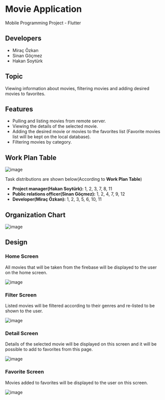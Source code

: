 # Movie Application

Mobile Programming Project - Flutter

## Developers

- Miraç Özkan
- Sinan Göçmez
- Hakan Soytürk

## Topic

Viewing information about movies, filtering movies and adding desired movies to favorites.

## Features

- Pulling and listing movies from remote server.
- Viewing the details of the selected movie.
- Adding the desired movie or movies to the favorites list (Favorite movies list will be kept on the local database).
- Filtering movies by category.

## Work Plan Table

![image](https://user-images.githubusercontent.com/61617734/143089703-ad76cd3e-69aa-48a6-ac7d-720cbce63f1d.png)

Task distributions are shown below(According to <b>Work Plan Table</b>)

- <b>Project manager(Hakan Soytürk):</b> 1, 2, 3, 7, 8, 11
- <b>Public relations officer(Sinan Göçmez):</b> 1, 2, 4, 7, 9, 12
- <b>Developer(Miraç Özkan):</b> 1, 2, 3, 5, 6, 10, 11

## Organization Chart

![image](https://user-images.githubusercontent.com/61617734/143091659-97a34f8f-e130-4716-a008-174f4ffcedf4.png)

## Design

### Home Screen

All movies that will be taken from the firebase will be displayed to the user on the home screen.

![image](https://user-images.githubusercontent.com/61617734/143093177-e7839c40-1b31-451b-a6f8-9bba5a48d017.png)

### Filter Screen

Listed movies will be filtered according to their genres and re-listed to be shown to the user.

![image](https://user-images.githubusercontent.com/61617734/143092726-4bd2541e-31ce-4329-ab85-a73f0e905f59.png)

### Detail Screen

Details of the selected movie will be displayed on this screen and it will be possible to add to favorites from this page.

![image](https://user-images.githubusercontent.com/61617734/143093352-abf3de55-dc6a-44fb-b784-21bf26cdfb22.png)

### Favorite Screen

Movies added to favorites will be displayed to the user on this screen.

![image](https://user-images.githubusercontent.com/61617734/143093275-f2978094-e0f6-47ce-aba3-06c5a9a5e3f4.png)




